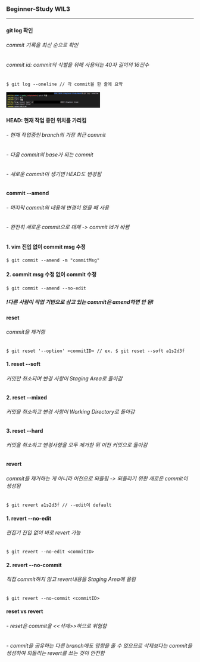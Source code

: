 ### Beginner-Study WIL3
---
#### git log 확인
###### commit 기록을 최신 순으로 확인
###### commit id: commit의 식별을 위해 사용되는 40자 길이의 16진수
    $ git log --oneline // 각 commit을 한 줄에 요약   
<img src="/Week3/git_log.jpg" width="50%" alt="Git Log"></img>   

#### HEAD: 현재 작업 중인 위치를 가리킴
###### - 현재 작업중인 branch의 가장 최근 commit
###### - 다음 commit의 base가 되는 commit
###### - 새로운 commit이 생기면 HEAD도 변경됨

#### commit --amend
###### - 마지막 commit의 내용에 변경이 있을 때 사용
###### - 완전히 새로운 commit으로 대체 -> commit id가 바뀜

#### 1. vim 진입 없이 commit msg 수정
    $ git commit --amend -m "commitMsg"

#### 2. commit msg 수정 없이 commit 수정
    $ git commit --amend --no-edit
##### !다른 사람이 작업 기반으로 삼고 있는 commit은 amend하면 안 됨!

#### reset
###### commit을 제거함
    $ git reset '--option' <commitID> // ex. $ git reset --soft a1s2d3f
#### 1. reset --soft
###### 커밋만 취소되며 변경 사항이 Staging Area로 돌아감
#### 2. reset --mixed
###### 커밋을 취소하고 변경 사항이 Working Directory로 돌아감
#### 3. reset --hard
###### 커밋을 취소하고 변경사항을 모두 제거한 뒤 이전 커밋으로 돌아감

#### revert
###### commit을 제거하는 게 아니라 이전으로 되돌림 -> 되돌리기 위한 새로운 commit이 생성됨
    $ git revert a1s2d3f // --edit이 default

#### 1. revert --no-edit
###### 편집기 진입 없이 바로 revert 가능
    $ git revert --no-edit <commitID>
#### 2. revert --no-commit
###### 직접 commit하지 않고 revert내용을 Staging Area에 올림
    $ git revert --no-commit <commitID>

#### reset vs revert
###### - reset은 commit을 <<삭제>>하므로 위험함
###### - commit을 공유하는 다른 branch에도 영향을 줄 수 있으므로 삭제보다는 commit을 생성하여 되돌리는 revert를 쓰는 것이 안전함